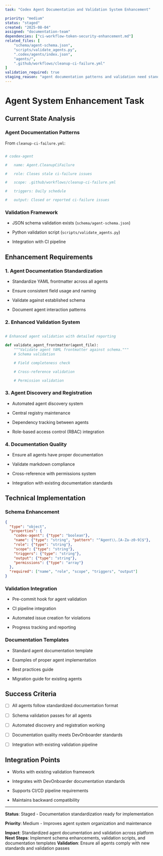 ```yaml
---
task: "Codex Agent Documentation and Validation System Enhancement"

priority: "medium"
status: "staged"
created: "2025-08-04"
assigned: "documentation-team"
dependencies: ["ci-workflow-token-security-enhancement.md"]
related_files: [
    "schema/agent-schema.json",
    "scripts/validate_agents.py",
    ".codex/agents/index.json",
    "agents/",
    ".github/workflows/cleanup-ci-failure.yml"
]
validation_required: true
staging_reason: "agent documentation patterns and validation need standardization"
---
```


# Agent System Enhancement Task

## Current State Analysis

### Agent Documentation Patterns

From `cleanup-ci-failure.yml`:

```yaml

# codex-agent

#   name: Agent.CleanupCiFailure

#   role: Closes stale ci-failure issues

#   scope: .github/workflows/cleanup-ci-failure.yml

#   triggers: Daily schedule

#   output: Closed or reported ci-failure issues

```

### Validation Framework

- JSON schema validation exists (`schema/agent-schema.json`)

- Python validation script (`scripts/validate_agents.py`)

- Integration with CI pipeline

## Enhancement Requirements

### 1. Agent Documentation Standardization

- Standardize YAML frontmatter across all agents

- Ensure consistent field usage and naming

- Validate against established schema

- Document agent interaction patterns

### 2. Enhanced Validation System

```python

# Enhanced agent validation with detailed reporting

def validate_agent_frontmatter(agent_file):
    """Validate agent YAML frontmatter against schema."""
    # Schema validation

    # Field completeness check

    # Cross-reference validation

    # Permission validation

```

### 3. Agent Discovery and Registration

- Automated agent discovery system

- Central registry maintenance

- Dependency tracking between agents

- Role-based access control (RBAC) integration

### 4. Documentation Quality

- Ensure all agents have proper documentation

- Validate markdown compliance

- Cross-reference with permissions system

- Integration with existing documentation standards

## Technical Implementation

### Schema Enhancement

```json
{
  "type": "object",
  "properties": {
    "codex-agent": {"type": "boolean"},
    "name": {"type": "string", "pattern": "^Agent\\.[A-Za-z0-9]$"},
    "role": {"type": "string"},
    "scope": {"type": "string"},
    "triggers": {"type": "string"},
    "output": {"type": "string"},
    "permissions": {"type": "array"}
  },
  "required": ["name", "role", "scope", "triggers", "output"]
}

```

### Validation Integration

- Pre-commit hook for agent validation

- CI pipeline integration

- Automated issue creation for violations

- Progress tracking and reporting

### Documentation Templates

- Standard agent documentation template

- Examples of proper agent implementation

- Best practices guide

- Migration guide for existing agents

## Success Criteria

- [ ] All agents follow standardized documentation format

- [ ] Schema validation passes for all agents

- [ ] Automated discovery and registration working

- [ ] Documentation quality meets DevOnboarder standards

- [ ] Integration with existing validation pipeline

## Integration Points

- Works with existing validation framework

- Integrates with DevOnboarder documentation standards

- Supports CI/CD pipeline requirements

- Maintains backward compatibility

---

**Status**: Staged - Documentation standardization ready for implementation

**Priority**: Medium - Improves agent system organization and maintenance

**Impact**: Standardized agent documentation and validation across platform
**Next Steps**: Implement schema enhancements, validation scripts, and documentation templates
**Validation**: Ensure all agents comply with new standards and validation passes
